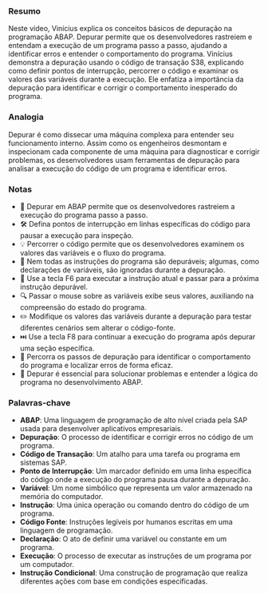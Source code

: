 ### Resumo
Neste vídeo, Vinícius explica os conceitos básicos de depuração na programação ABAP. Depurar permite que os desenvolvedores rastreiem e entendam a execução de um programa passo a passo, ajudando a identificar erros e entender o comportamento do programa. Vinícius demonstra a depuração usando o código de transação S38, explicando como definir pontos de interrupção, percorrer o código e examinar os valores das variáveis durante a execução. Ele enfatiza a importância da depuração para identificar e corrigir o comportamento inesperado do programa.

### Analogia
Depurar é como dissecar uma máquina complexa para entender seu funcionamento interno. Assim como os engenheiros desmontam e inspecionam cada componente de uma máquina para diagnosticar e corrigir problemas, os desenvolvedores usam ferramentas de depuração para analisar a execução do código de um programa e identificar erros.

### Notas
- 🐞 Depurar em ABAP permite que os desenvolvedores rastreiem a execução do programa passo a passo.
- 🛠️ Defina pontos de interrupção em linhas específicas do código para pausar a execução para inspeção.
- 💡 Percorrer o código permite que os desenvolvedores examinem os valores das variáveis e o fluxo do programa.
- 📝 Nem todas as instruções do programa são depuráveis; algumas, como declarações de variáveis, são ignoradas durante a depuração.
- 🔄 Use a tecla F6 para executar a instrução atual e passar para a próxima instrução depurável.
- 🔍 Passar o mouse sobre as variáveis exibe seus valores, auxiliando na compreensão do estado do programa.
- ✏️ Modifique os valores das variáveis durante a depuração para testar diferentes cenários sem alterar o código-fonte.
- ⏭️ Use a tecla F8 para continuar a execução do programa após depurar uma seção específica.
- 🔄 Percorra os passos de depuração para identificar o comportamento do programa e localizar erros de forma eficaz.
- 🔧 Depurar é essencial para solucionar problemas e entender a lógica do programa no desenvolvimento ABAP.

### Palavras-chave
- **ABAP**: Uma linguagem de programação de alto nível criada pela SAP usada para desenvolver aplicativos empresariais.
- **Depuração**: O processo de identificar e corrigir erros no código de um programa.
- **Código de Transação**: Um atalho para uma tarefa ou programa em sistemas SAP.
- **Ponto de Interrupção**: Um marcador definido em uma linha específica do código onde a execução do programa pausa durante a depuração.
- **Variável**: Um nome simbólico que representa um valor armazenado na memória do computador.
- **Instrução**: Uma única operação ou comando dentro do código de um programa.
- **Código Fonte**: Instruções legíveis por humanos escritas em uma linguagem de programação.
- **Declaração**: O ato de definir uma variável ou constante em um programa.
- **Execução**: O processo de executar as instruções de um programa por um computador.
- **Instrução Condicional**: Uma construção de programação que realiza diferentes ações com base em condições especificadas.
